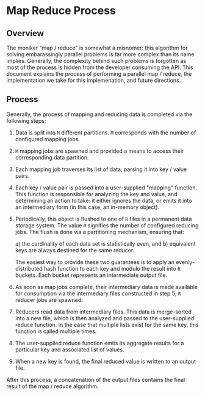 # Map Reduce Process

## Overview

The moniker "map / reduce" is somewhat a misnomer: this algorithm for solving
embarassingly parallel problems is far more complex than its name implies.
Generally, the complexity behind such problems is forgotten as most of the
process is hidden from the developer consuming the API. This document explains
the process of performing a parallel map / reduce, the implementation we take
for this implemenation, and future directions.

## Process

Generally, the process of mapping and reducing data is completed via the
following steps:

 1. Data is split into `M` different partitions. `M` corresponds with the
    number of configured mapping jobs.
 2. `M` mapping jobs are spawned and provided a means to access their
    corresponding data partition.
 3. Each mapping job traverses its list of data, parsing it into key / value
    pairs.
 4. Each key / value pair is passed into a user-supplied "mapping" function.
    This function is responsible for analyzing the key and value, and
    determining an action to take: it either ignores the data, or emits it
    into an intermediary form (in this case, an in-memory object).
 5. Periodically, this object is flushed to one of `R` files in a permanent
    data storage system. The value `R` signifies the number of configured
    reducing jobs. The flush is done via a partitioning mechanism, ensuring
    that:

    a) the cardinality of each data set is statistically even, and
    b) equivalent keys are always destined for the same reducer.

    The easiest way to provide these two guarantees is to apply an
    evenly-distributed hash function to each key and modulo the result into `R`
    buckets. Each bucket represents an intermediate output file.
 6. As soon as map jobs complete, their intermediary data is made available for
    consumption via the intermediary files constructed in step 5; `R` reducer
    jobs are spawned.
 7. Reducers read data from intermediary files. This data is merge-sorted into
    a new file, which is then analyzed and passed to the user-supplied reduce
    function. In the case that multiple lists exist for the same key, this
    function is called multiple times.
 8. The user-supplied reduce function emits its aggregate results for a
    particular key and associated list of values.
 9. When a new key is found, the final reduced value is written to an output
    file.

After this process, a concatenation of the output files contains the final
result of the map / reduce algorithm.


